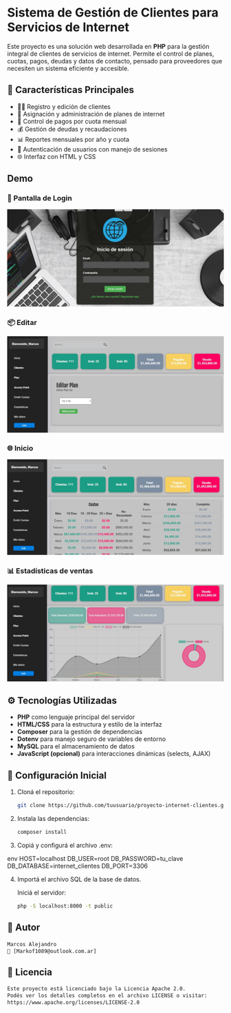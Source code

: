 # Sistema de Gestión de Clientes para Servicios de Internet

Este proyecto es una solución web desarrollada en **PHP** para la gestión integral de clientes de servicios de internet. Permite el control de planes, cuotas, pagos, deudas y datos de contacto, pensado para proveedores que necesiten un sistema eficiente y accesible.

## 🚀 Características Principales

- 🧑‍💼 Registro y edición de clientes
- 📡 Asignación y administración de planes de internet
- 📆 Control de pagos por cuota mensual
- 💰 Gestión de deudas y recaudaciones
- 📊 Reportes mensuales por año y cuota
- 🔐 Autenticación de usuarios con manejo de sesiones
- 🌐 Interfaz con HTML y CSS

## Demo 

### 🧑 Pantalla de Login 
![Login](resources/login.jpg)

### 📦 Editar  
![Editar](resources/editar.jpg)

### 🌐 Inicio
![Inicio](resources/inicio.jpg)

### 📊 Estadísticas de ventas
![Estadísticas](resources/estadisticas.jpg)

## ⚙️ Tecnologías Utilizadas

- **PHP** como lenguaje principal del servidor
- **HTML/CSS** para la estructura y estilo de la interfaz
- **Composer** para la gestión de dependencias
- **Dotenv** para manejo seguro de variables de entorno
- **MySQL** para el almacenamiento de datos
- **JavaScript (opcional)** para interacciones dinámicas (selects, AJAX)

## 🔐 Configuración Inicial

1. Cloná el repositorio:
   ```bash
   git clone https://github.com/tuusuario/proyecto-internet-clientes.git 
   ```

2. Instala las dependencias:
    ```bash
    composer install
    ```
3. Copiá y configurá el archivo .env:

env
    HOST=localhost
    DB_USER=root
    DB_PASSWORD=tu_clave
    DB_DATABASE=internet_clientes
    DB_PORT=3306

4. Importá el archivo SQL de la base de datos.

    Iniciá el servidor:
    ```bash
    php -S localhost:8000 -t public
    ```
    
## 👤 Autor
    Marcos Alejandro
    📧 [Markof1089@outlook.com.ar]

## 📄 Licencia
    Este proyecto está licenciado bajo la Licencia Apache 2.0.
    Podés ver los detalles completos en el archivo LICENSE o visitar:
    https://www.apache.org/licenses/LICENSE-2.0
